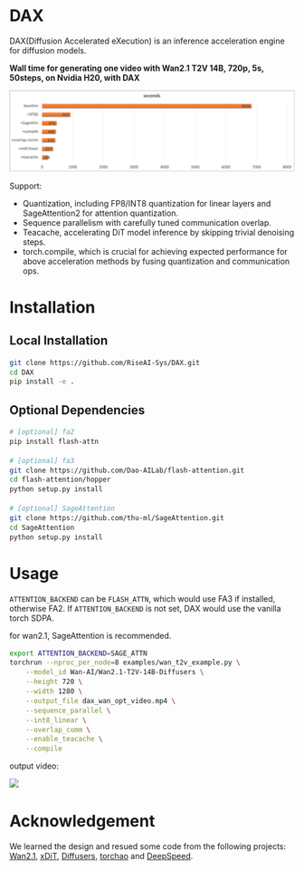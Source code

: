 # DAX

DAX(Diffusion Accelerated eXecution) is an inference acceleration engine for diffusion models.

**Wall time for generating one video with Wan2.1 T2V 14B, 720p, 5s, 50steps, on Nvidia H20, with DAX**

![](assets/benchmark.png)

Support:

- Quantization, including FP8/INT8 quantization for linear layers and SageAttention2 for attention quantization.
- Sequence parallelism with carefully tuned communication overlap.
- Teacache, accelerating DiT model inference by skipping trivial denoising steps. 
- torch.compile, which is crucial for achieving expected performance for above acceleration methods by fusing quantization and communication ops.


# Installation

## Local Installation

```bash
git clone https://github.com/RiseAI-Sys/DAX.git
cd DAX
pip install -e .
```

## Optional Dependencies

```bash
# [optional] fa2
pip install flash-attn

# [optional] fa3
git clone https://github.com/Dao-AILab/flash-attention.git 
cd flash-attention/hopper
python setup.py install

# [optional] SageAttention
git clone https://github.com/thu-ml/SageAttention.git
cd SageAttention 
python setup.py install
```

# Usage

`ATTENTION_BACKEND` can be `FLASH_ATTN`, which would use FA3 if installed, otherwise FA2. If `ATTENTION_BACKEND` is not set, DAX would use the vanilla torch SDPA.

for wan2.1, SageAttention is recommended.

```bash
export ATTENTION_BACKEND=SAGE_ATTN
torchrun --nproc_per_node=8 examples/wan_t2v_example.py \
    --model_id Wan-AI/Wan2.1-T2V-14B-Diffusers \
    --height 720 \
    --width 1280 \
    --output_file dax_wan_opt_video.mp4 \
    --sequence_parallel \
    --int8_linear \
    --overlap_comm \
    --enable_teacache \
    --compile
```

output video:

![](assets/dax_wan_opt_video.gif)

# Acknowledgement

We learned the design and resued some code from the following projects: [Wan2.1](https://github.com/Wan-Video/Wan2.1), [xDiT](https://github.com/xdit-project/xDiT), [Diffusers](https://github.com/huggingface/diffusers), [torchao](https://github.com/pytorch/ao) and [DeepSpeed](https://github.com/deepspeedai/DeepSpeed).
